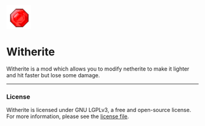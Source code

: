 <img src="src/main/resources/assets/witherite/icon.png" width="64">

# Witherite

Witherite is a mod which allows you to modify netherite to make it lighter and hit faster but lose some damage.

---

### License

Witherite is licensed under GNU LGPLv3, a free and open-source license. For more information, please see the [license file](https://github.com/brunociria/witherite/blob/master/LICENSE).
